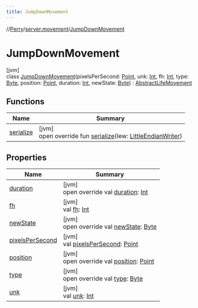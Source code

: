 ```yaml
---
title: JumpDownMovement
---
```

//[Perry](../../../index.html)/[server.movement](../index.html)/[JumpDownMovement](index.html)



# JumpDownMovement



[jvm]\
class [JumpDownMovement](index.html)(pixelsPerSecond: [Point](https://docs.oracle.com/javase/8/docs/api/java/awt/Point.html), unk: [Int](https://kotlinlang.org/api/latest/jvm/stdlib/kotlin/-int/index.html), fh: [Int](https://kotlinlang.org/api/latest/jvm/stdlib/kotlin/-int/index.html), type: [Byte](https://kotlinlang.org/api/latest/jvm/stdlib/kotlin/-byte/index.html), position: [Point](https://docs.oracle.com/javase/8/docs/api/java/awt/Point.html), duration: [Int](https://kotlinlang.org/api/latest/jvm/stdlib/kotlin/-int/index.html), newState: [Byte](https://kotlinlang.org/api/latest/jvm/stdlib/kotlin/-byte/index.html)) : [AbstractLifeMovement](../-abstract-life-movement/index.html)



## Functions


| Name | Summary |
|---|---|
| [serialize](serialize.html) | [jvm]<br>open override fun [serialize](serialize.html)(lew: [LittleEndianWriter](../../tools.data.output/-little-endian-writer/index.html)) |


## Properties


| Name | Summary |
|---|---|
| [duration](../-abstract-life-movement/duration.html) | [jvm]<br>open override val [duration](../-abstract-life-movement/duration.html): [Int](https://kotlinlang.org/api/latest/jvm/stdlib/kotlin/-int/index.html) |
| [fh](fh.html) | [jvm]<br>val [fh](fh.html): [Int](https://kotlinlang.org/api/latest/jvm/stdlib/kotlin/-int/index.html) |
| [newState](../-abstract-life-movement/new-state.html) | [jvm]<br>open override val [newState](../-abstract-life-movement/new-state.html): [Byte](https://kotlinlang.org/api/latest/jvm/stdlib/kotlin/-byte/index.html) |
| [pixelsPerSecond](pixels-per-second.html) | [jvm]<br>val [pixelsPerSecond](pixels-per-second.html): [Point](https://docs.oracle.com/javase/8/docs/api/java/awt/Point.html) |
| [position](../-abstract-life-movement/position.html) | [jvm]<br>open override val [position](../-abstract-life-movement/position.html): [Point](https://docs.oracle.com/javase/8/docs/api/java/awt/Point.html) |
| [type](../-abstract-life-movement/type.html) | [jvm]<br>open override val [type](../-abstract-life-movement/type.html): [Byte](https://kotlinlang.org/api/latest/jvm/stdlib/kotlin/-byte/index.html) |
| [unk](unk.html) | [jvm]<br>val [unk](unk.html): [Int](https://kotlinlang.org/api/latest/jvm/stdlib/kotlin/-int/index.html) |

